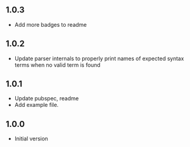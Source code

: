 ## 1.0.3

- Add more badges to readme

## 1.0.2

- Update parser internals to properly print names of expected syntax terms when
  no valid term is found

## 1.0.1

- Update pubspec, readme
- Add example file.

## 1.0.0

- Initial version
